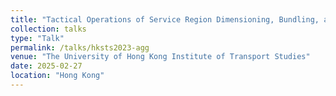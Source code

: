 ```yaml
---
title: "Tactical Operations of Service Region Dimensioning, Bundling, and Matching for On-Demand Food Delivery Services."
collection: talks
type: "Talk"
permalink: /talks/hksts2023-agg
venue: "The University of Hong Kong Institute of Transport Studies"
date: 2025-02-27
location: "Hong Kong"
---
```

